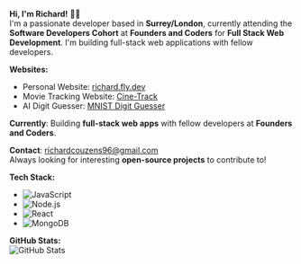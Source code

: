 **Hi, I'm Richard!** 👨‍💻  
I'm a passionate developer based in **Surrey/London**, currently attending the **Software Developers Cohort** at **Founders and Coders** for **Full Stack Web Development**. I'm building full-stack web applications with fellow developers.

**Websites:**  
- Personal Website: [richard.fly.dev](https://richard.fly.dev)  
- Movie Tracking Website: [Cine-Track](https://cine-track.fly.dev/)  
- AI Digit Guesser: [MNIST Digit Guesser](https://mnist-digit-guesser.fly.dev/)

**Currently**: Building **full-stack web apps** with fellow developers at **Founders and Coders**.

**Contact**: richardcouzens96@gmail.com  
Always looking for interesting **open-source projects** to contribute to!

**Tech Stack:**  
- ![JavaScript](https://img.shields.io/badge/JavaScript-F7DF1E?style=for-the-badge&logo=javascript&logoColor=black)  
- ![Node.js](https://img.shields.io/badge/Node.js-43853D?style=for-the-badge&logo=node.js&logoColor=white)  
- ![React](https://img.shields.io/badge/React-61DAFB?style=for-the-badge&logo=react&logoColor=black)  
- ![MongoDB](https://img.shields.io/badge/MongoDB-47A248?style=for-the-badge&logo=mongodb&logoColor=white)

**GitHub Stats:**  
![GitHub Stats](https://github-readme-stats.vercel.app/api?username=richardcouzens&show_icons=true&theme=dark)


